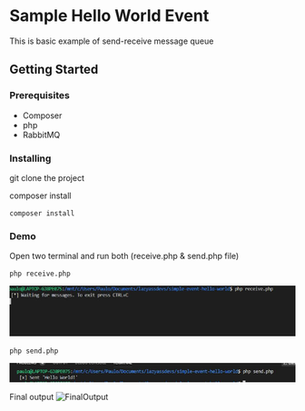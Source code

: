 # Sample Hello World Event

This is basic example of send-receive message queue

## Getting Started

### Prerequisites
* Composer
* php
* RabbitMQ

### Installing
git clone the project

composer install
```
composer install
```

### Demo
Open two terminal and run both (receive.php & send.php file)

```
php receive.php
```
![Receive](/images/1.JPG)

```
php send.php
```
![Send](/images/2.JPG)


Final output
![FinalOutput](/images/3,JPG)
